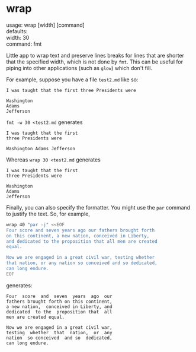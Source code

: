 # wrap

usage: wrap [width] [command]  
defaults:  
  width: 30  
  command: fmt  

Little app to wrap text and preserve lines breaks for
lines that are shorter that the specified width, which is
not done by `fmt`. This can be useful for piping into
other applications (such as `glow`) which don't fill.

For example, suppose you have a file `test2.md` like so:

```text
I was taught that the first three Presidents were

Washington
Adams
Jefferson
```

`fmt -w 30 <test2.md` generates

```text
I was taught that the first
three Presidents were

Washington Adams Jefferson
```

Whereas `wrap 30 <test2.md` generates

```text
I was taught that the first
three Presidents were

Washington
Adams
Jefferson
```

Finally, you can also specify the formatter. You might use
the `par` command to justify the text. So, for example,

```bash
wrap 40 "par -j" <<EOF
Four score and seven years ago our fathers brought forth
on this continent, a new nation, conceived in Liberty,
and dedicated to the proposition that all men are created
equal.

Now we are engaged in a great civil war, testing whether
that nation, or any nation so conceived and so dedicated,
can long endure.
EOF
```

generates:

```text
Four  score  and  seven  years  ago  our
fathers brought forth on this continent,
a new nation,  conceived in Liberty, and
dedicated  to the  proposition that  all
men are created equal.

Now we are engaged in a great civil war,
testing  whether  that  nation,  or  any
nation  so conceived  and so  dedicated,
can long endure.
```
